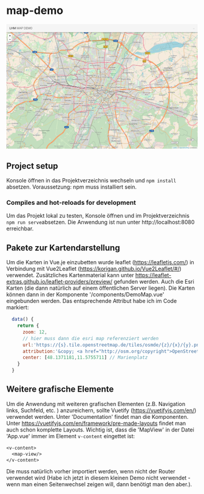 # map-demo

![Map demo](/images/screencapture-localhost-8080-2019-05-21-09_10_16.png)

## Project setup

Konsole öffnen in das Projektverzeichnis wechseln und `npm install` absetzen. Voraussetzung: npm muss installiert sein. 

### Compiles and hot-reloads for development

Um das Projekt lokal zu testen, Konsole öffnen und im Projektverzeichnis `npm run serve`absetzen. Die Anwendung ist nun unter http://localhost:8080 erreichbar.

## Pakete zur Kartendarstellung

Um die Karten in Vue.je einzubetten wurde leaflet (https://leafletjs.com/) in Verbindung mit Vue2Leaflet (https://korigan.github.io/Vue2Leaflet/#/) verwendet. Zusätzliches Kartenmaterial kann unter https://leaflet-extras.github.io/leaflet-providers/preview/ gefunden werden. Auch die Esri Karten (die dann natürlich auf einem öffentlichen Server liegen). Die Karten können dann in der Komponente '/components/DemoMap.vue' eingebunden werden. Das entsprechende Attribut habe ich im Code markiert:

```Javascript
  data() {
    return {
      zoom: 12,
      // hier muss dann die esri map referenziert werden
      url:'https://{s}.tile.openstreetmap.de/tiles/osmde/{z}/{x}/{y}.png',
      attribution:'&copy; <a href="http://osm.org/copyright">OpenStreetMap</a> contributors',
      center: [48.1371181,11.5755711] // Marienplatz
    }
  }
```

## Weitere grafische Elemente

Um die Anwendung mit weiteren grafischen Elementen (z.B. Navigation links, Suchfeld, etc. ) anzureichern, sollte Vuetify (https://vuetifyjs.com/en/) verwendet werden. Unter 'Documentation' findet man die Komponenten. Unter https://vuetifyjs.com/en/framework/pre-made-layouts findet man auch schon komplette Layouts. Wichtig ist, dass die 'MapView' in der Datei 'App.vue' immer im Element `v-content` eingettet ist:

```
<v-content>
  <map-view/>
</v-content>
```

Die muss natürlich vorher importiert werden, wenn nicht der Router verwendet wird (Habe ich jetzt in diesem kleinen Demo nicht verwendet - wenn man einen Seitenwechsel zeigen will, dann benötigt man den aber.).

